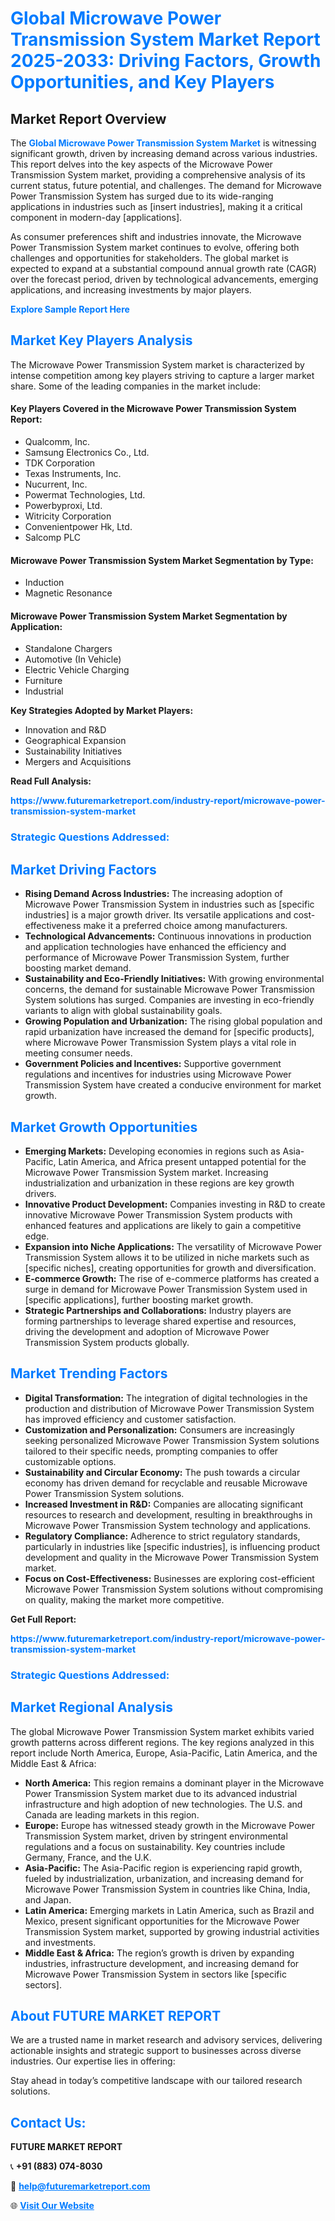 <h1 style="color: #007BFF;">Global Microwave Power Transmission System Market Report 2025-2033: Driving Factors, Growth Opportunities, and Key Players</h1>

<section id="overview">
<h2>Market Report Overview</h2>
<p>The <a href="https://www.futuremarketreport.com/industry-report/microwave-power-transmission-system-market" style="color: #007BFF; text-decoration: none;"><strong>Global Microwave Power Transmission System Market</strong></a> is witnessing significant growth, driven by increasing demand across various industries. This report delves into the key aspects of the Microwave Power Transmission System market, providing a comprehensive analysis of its current status, future potential, and challenges. The demand for Microwave Power Transmission System has surged due to its wide-ranging applications in industries such as [insert industries], making it a critical component in modern-day [applications].</p>
<p>As consumer preferences shift and industries innovate, the Microwave Power Transmission System market continues to evolve, offering both challenges and opportunities for stakeholders. The global market is expected to expand at a substantial compound annual growth rate (CAGR) over the forecast period, driven by technological advancements, emerging applications, and increasing investments by major players.</p>
</section>

<section id="overview">
<p><a href="https://www.futuremarketreport.com/request-sample/reportId=44329" style="color: #007BFF; text-decoration: none;"><strong>Explore Sample Report Here</strong></a></p>
</section>

<section id="key-players">
<h2 style="color: #007BFF;">Market Key Players Analysis</h2>
<p>The Microwave Power Transmission System market is characterized by intense competition among key players striving to capture a larger market share. Some of the leading companies in the market include:</p>
<h4>Key Players Covered in the Microwave Power Transmission System Report:</h4>
<ul><li>Qualcomm, Inc.</li><li>Samsung Electronics Co., Ltd.</li><li>TDK Corporation</li><li>Texas Instruments, Inc.</li><li>Nucurrent, Inc.</li><li>Powermat Technologies, Ltd.</li><li>Powerbyproxi, Ltd.</li><li>Witricity Corporation</li><li>Convenientpower Hk, Ltd.</li><li>Salcomp PLC</li></ul>
<h4>Microwave Power Transmission System Market Segmentation by Type:</h4>
<ul><li>Induction</li><li>Magnetic Resonance</li></ul>

<h4>Microwave Power Transmission System Market Segmentation by Application:</h4>
<ul><li>Standalone Chargers</li><li>Automotive (In Vehicle)</li><li>Electric Vehicle Charging</li><li>Furniture</li><li>Industrial</li></ul>
<p><strong>Key Strategies Adopted by Market Players:</strong></p>
<ul>
<li>Innovation and R&D</li>
<li>Geographical Expansion</li>
<li>Sustainability Initiatives</li>
<li>Mergers and Acquisitions</li>
</ul>
</section>

<section>
<p><strong>Read Full Analysis: </strong></p><a href="https://www.futuremarketreport.com/industry-report/microwave-power-transmission-system-market" style="color: #007BFF; text-decoration: none;"><strong>https://www.futuremarketreport.com/industry-report/microwave-power-transmission-system-market</strong></a>
<h3 style="color: #007BFF;">Strategic Questions Addressed:</h3>
</section>

<section id="driving-factors">
<h2 style="color: #007BFF;">Market Driving Factors</h2>
<ul>
<li><strong>Rising Demand Across Industries:</strong> The increasing adoption of Microwave Power Transmission System in industries such as [specific industries] is a major growth driver. Its versatile applications and cost-effectiveness make it a preferred choice among manufacturers.</li>
<li><strong>Technological Advancements:</strong> Continuous innovations in production and application technologies have enhanced the efficiency and performance of Microwave Power Transmission System, further boosting market demand.</li>
<li><strong>Sustainability and Eco-Friendly Initiatives:</strong> With growing environmental concerns, the demand for sustainable Microwave Power Transmission System solutions has surged. Companies are investing in eco-friendly variants to align with global sustainability goals.</li>
<li><strong>Growing Population and Urbanization:</strong> The rising global population and rapid urbanization have increased the demand for [specific products], where Microwave Power Transmission System plays a vital role in meeting consumer needs.</li>
<li><strong>Government Policies and Incentives:</strong> Supportive government regulations and incentives for industries using Microwave Power Transmission System have created a conducive environment for market growth.</li>
</ul>
</section>

<section id="growth-opportunities">
<h2 style="color: #007BFF;">Market Growth Opportunities</h2>
<ul>
<li><strong>Emerging Markets:</strong> Developing economies in regions such as Asia-Pacific, Latin America, and Africa present untapped potential for the Microwave Power Transmission System market. Increasing industrialization and urbanization in these regions are key growth drivers.</li>
<li><strong>Innovative Product Development:</strong> Companies investing in R&D to create innovative Microwave Power Transmission System products with enhanced features and applications are likely to gain a competitive edge.</li>
<li><strong>Expansion into Niche Applications:</strong> The versatility of Microwave Power Transmission System allows it to be utilized in niche markets such as [specific niches], creating opportunities for growth and diversification.</li>
<li><strong>E-commerce Growth:</strong> The rise of e-commerce platforms has created a surge in demand for Microwave Power Transmission System used in [specific applications], further boosting market growth.</li>
<li><strong>Strategic Partnerships and Collaborations:</strong> Industry players are forming partnerships to leverage shared expertise and resources, driving the development and adoption of Microwave Power Transmission System products globally.</li>
</ul>
</section>

<section id="trending-factors">
<h2 style="color: #007BFF;">Market Trending Factors</h2>
<ul>
<li><strong>Digital Transformation:</strong> The integration of digital technologies in the production and distribution of Microwave Power Transmission System has improved efficiency and customer satisfaction.</li>
<li><strong>Customization and Personalization:</strong> Consumers are increasingly seeking personalized Microwave Power Transmission System solutions tailored to their specific needs, prompting companies to offer customizable options.</li>
<li><strong>Sustainability and Circular Economy:</strong> The push towards a circular economy has driven demand for recyclable and reusable Microwave Power Transmission System solutions.</li>
<li><strong>Increased Investment in R&D:</strong> Companies are allocating significant resources to research and development, resulting in breakthroughs in Microwave Power Transmission System technology and applications.</li>
<li><strong>Regulatory Compliance:</strong> Adherence to strict regulatory standards, particularly in industries like [specific industries], is influencing product development and quality in the Microwave Power Transmission System market.</li>
<li><strong>Focus on Cost-Effectiveness:</strong> Businesses are exploring cost-efficient Microwave Power Transmission System solutions without compromising on quality, making the market more competitive.</li>
</ul>
</section>

<section>
<p><strong>Get Full Report: </strong></p><a href="https://www.futuremarketreport.com/industry-report/microwave-power-transmission-system-market" style="color: #007BFF; text-decoration: none;"><strong>https://www.futuremarketreport.com/industry-report/microwave-power-transmission-system-market</strong></a>
<h3 style="color: #007BFF;">Strategic Questions Addressed:</h3>
</section>


<section id="regional-analysis">
<h2 style="color: #007BFF;">Market Regional Analysis</h2>
<p>The global Microwave Power Transmission System market exhibits varied growth patterns across different regions. The key regions analyzed in this report include North America, Europe, Asia-Pacific, Latin America, and the Middle East & Africa:</p>
<ul>
<li><strong>North America:</strong> This region remains a dominant player in the Microwave Power Transmission System market due to its advanced industrial infrastructure and high adoption of new technologies. The U.S. and Canada are leading markets in this region.</li>
<li><strong>Europe:</strong> Europe has witnessed steady growth in the Microwave Power Transmission System market, driven by stringent environmental regulations and a focus on sustainability. Key countries include Germany, France, and the U.K.</li>
<li><strong>Asia-Pacific:</strong> The Asia-Pacific region is experiencing rapid growth, fueled by industrialization, urbanization, and increasing demand for Microwave Power Transmission System in countries like China, India, and Japan.</li>
<li><strong>Latin America:</strong> Emerging markets in Latin America, such as Brazil and Mexico, present significant opportunities for the Microwave Power Transmission System market, supported by growing industrial activities and investments.</li>
<li><strong>Middle East & Africa:</strong> The region’s growth is driven by expanding industries, infrastructure development, and increasing demand for Microwave Power Transmission System in sectors like [specific sectors].</li>
</ul>
</section>

<footer>
<h2 style="color: #007BFF;">About FUTURE MARKET REPORT</h2>
<p>We are a trusted name in market research and advisory services, delivering actionable insights and strategic support to businesses across diverse industries. Our expertise lies in offering:</p>

<p>Stay ahead in today’s competitive landscape with our tailored research solutions.</p>

<h2 style="color: #007BFF;">Contact Us:</h2>
<p><strong>FUTURE MARKET REPORT</strong></p>
<p>📞 <strong>+91 (883) 074-8030</strong></p>
<p>📧 <strong><a href="mailto:help@futuremarketreport.com" style="color: #007BFF;">help@futuremarketreport.com</a></strong></p>
<p>🌐 <strong><a href="https://www.futuremarketreport.com/" style="color: #007BFF;">Visit Our Website</a></strong></p>
</footer>